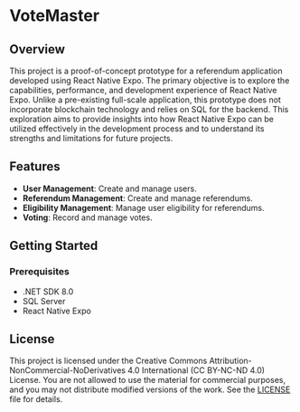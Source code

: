 # VoteMaster

## Overview

This project is a proof-of-concept prototype for a referendum application developed using React Native Expo. The primary objective is to explore the capabilities, performance, and development experience of React Native Expo. Unlike a pre-existing full-scale application, this prototype does not incorporate blockchain technology and relies on SQL for the backend. This exploration aims to provide insights into how React Native Expo can be utilized effectively in the development process and to understand its strengths and limitations for future projects.

## Features

- **User Management**: Create and manage users.
- **Referendum Management**: Create and manage referendums.
- **Eligibility Management**: Manage user eligibility for referendums.
- **Voting**: Record and manage votes.

## Getting Started

### Prerequisites

- .NET SDK 8.0
- SQL Server
- React Native Expo

## License

This project is licensed under the Creative Commons Attribution-NonCommercial-NoDerivatives 4.0 International (CC BY-NC-ND 4.0) License. You are not allowed to use the material for commercial purposes, and you may not distribute modified versions of the work. See the [LICENSE](LICENSE) file for details.